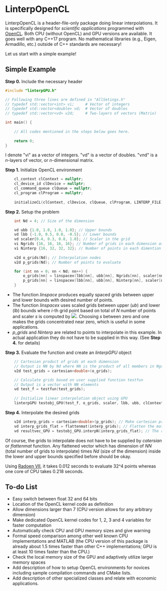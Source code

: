 # LinterpOpenCL

LinterpOpenCL is a header-file-only package doing linear interpolations. It is specifically designed for *scientific applications* programmed with [OpenCL](https://www.khronos.org/opencl/). Both CPU (without OpenCL) and GPU versions are available. It goes well with any C++17 program. No mathematical libraries (e.g., Eigen, Armadillo, etc.) outside of C++ standards are necessary!

Let us start with a simple example!

## Simple Example

**Step 0.** Include the necessary header
```cpp
#include "linterpGPU.h"

// Following three lines are defined in "AllSetings.h"
// typedef std::vector<int> vi;     # Vector of integers
// typedef std::vector<double> vd;  # Vector of doubles
// typedef std::vector<vd> v2d;     # Two-layers of vectors (Matrix)

int main() {
    
    // All codes mentioned in the steps below goes here.
    
    return 0;
}
```
I denote "vi" as a vector of integers. "vd" is a vector of doubles. "v*n*d" is a *n*-layers of vector, or *n*-dimensional matrix.

**Step 1.** Initialize OpenCL environment
```cpp
    cl_context clContext = nullptr;
    cl_device_id clDevice = nullptr;
    cl_command_queue clQueue = nullptr;
    cl_program clProgram = nullptr;
    
    initializeCL(clContext, clDevice, clQueue, clProgram, LINTERP_FILE); // LINTERP_FILE: path to `linterp_ext.cl'
```

**Step 2.** Setup the problem
```cpp
    int Nd = 4; // Size of the dimension

    vd ubb {1.0, 1.0, 1.0, 1.0}; // Upper bounds
    vd lbb {-1.0, 0.5, 0.0, -0.5}; // Lower bounds
    vd scaler{0.4, 0.3, 0.8, 1.0}; // Scaler in the grid
    vi Ngrids {16, 16, 16, 16}; // Number of grids in each dimension as interpolation nodes
    vi Ninterp {16, 32, 32, 32}; // Number of points in each dimention to interpolate
    
    v2d o_grids(Nd); // Interpolation nodes
    v2d p_grids(Nd); // Number of points to evaluate

    for (int nn = 0; nn < Nd; nn++) {
        o_grids[nn] = linspacex(lbb[nn], ubb[nn], Ngrids[nn], scaler[nn]); // linspacex 
        p_grids[nn] = linspacex(lbb[nn], ubb[nn], Ninterp[nn], scaler[nn]);
    }
```
* The function *linspace* produces equally spaced grids between upper and lower bounds with desired number of points.
* The function *linspacex* uses scaled grids between upper (*ub*) and lower (*lb*) bounds where *i*-th grid point based on total of *N* number of points and scaler *s* is computed by <img src="https://render.githubusercontent.com/render/math?math=lb %2B (ub - lb) \left( \frac{i-1}{N-1} \right)^{1.0/s}">. Choosing *s* between zero and one makes the grids concentrated near zero, which is useful in some applications.
* *p_grids* and *Ninterp* are related to points to interpolate in this example. In actual application they do not have to be supplied in this way. (See **Step 4.** for details)

**Step 3.** Evaluate the function and create an *linterpGPU* object
```cpp
    // Cartesian product of grids at each dimension
    // Output is NN by Nd where NN is the product of all members in Ngrids
    v2d test_grids = cartesian<double>(o_grids);

    // Calculate grids based on user supplied function testfun
    // Output is a vector with NN elements
    vd test_f = testfun(test_grids);
    
    // Initialize linear interpolation object using GPU 
    linterpGPU testobj_GPU(test_f, o_grids, scaler, lbb, ubb, clContext, clQueue, clProgram);
```

**Step 4.** Interpolate the desired grids
```cpp
    v2d interp_grids = cartesian<double>(p_grids); // Make cartesian product of points to interpolate
    vd interp_grids_flat = flattenmat(interp_grids); // Flatten the matrix (Fortran ordered)
    vd resultvec_GPU = testobj_GPU.interpN(interp_grids_flat); // The resulting vector
```
Of course, the grids to interpolate does not have to be supplied by *catersian* or *flattenmat* function. Any flattened vector which has dimension of *NN* (total number of grids to interpolate) times *Nd* (size of the dimension) inside the lower and upper bounds specified before should be okay.

Using [Radoen VII](https://www.techpowerup.com/gpu-specs/radeon-vii.c3358), it takes 0.012 seconds to evaluate 32^4 points whereas one core of CPU takes 0.218 seconds. 

## To-do List
* Easy switch between float 32 and 64 bits
* Location of the OpenCL kernel code as definition
* Allow dimensions larger than 7 (CPU version allows for any arbitrary dimension)
* Make dedicated OpenCL kernel codes for 1, 2, 3 and 4 variables for faster computation
* Automatically check CPU and GPU memory sizes and give warning
* Formal speed comparison among other well known CPU implementations and MATLAB (the CPU version of this package is already about 1.5 times faster than other C++ implementations; GPU is at least 10 times faster than the CPU.)
* Check the local memory size of the GPU and adaptively utilize larger memory spaces
* Add description of how to setup OpenCL environments for novices including sample compilation commands and CMake lists.
* Add description of other specialized classes and relate with economic applications.
